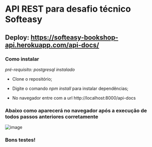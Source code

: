# API REST para desafio técnico Softeasy
## Deploy: https://softeasy-bookshop-api.herokuapp.com/api-docs/

### Como instalar

*pré-requisito: postgresql instalado*

- Clone o repositório;
 
- Digite o comando *npm install* para instalar dependências;

- No navegador entre com a url http://localhost:8000/api-docs

### Abaixo como aparecerá no navegador após a execução de todos passos anteriores corretamente

![image](https://user-images.githubusercontent.com/85526418/158276371-51665245-bf49-4fd1-9c78-68fb62d3b287.png)

### Bons testes!
